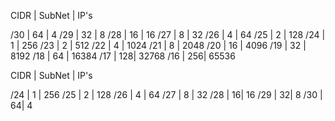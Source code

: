 CIDR | SubNet | IP's

/30 | 64 | 4
/29 | 32 | 8
/28 | 16 | 16
/27 |  8 | 32
/26 |  4 | 64
/25 |  2 | 128
/24 |  1 | 256 
/23 |  2 | 512
/22 |  4 | 1024
/21 |  8 | 2048
/20 | 16 | 4096
/19 | 32 | 8192
/18 | 64 | 16384
/17 | 128| 32768
/16 | 256| 65536



CIDR | SubNet | IP's

/24 | 1 | 256
/25 | 2 | 128
/26 | 4 | 64
/27 | 8 | 32
/28 | 16| 16
/29 | 32| 8
/30 | 64| 4

